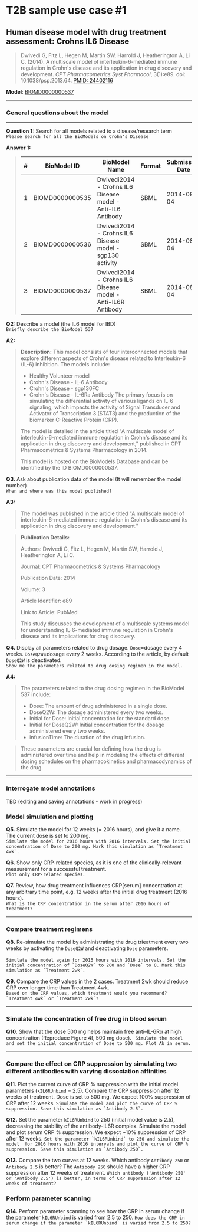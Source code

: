 # T2B sample use case #1
## Human disease model with drug treatment assessment: Crohns IL6 Disease

> Dwivedi G, Fitz L, Hegen M, Martin SW, Harrold J, Heatherington A, Li C. (2014). A multiscale model of interleukin-6-mediated immune regulation in Crohn's disease and its application in drug discovery and development. *CPT Pharmacometrics Syst Pharmacol*, 3(1):e89. doi: 10.1038/psp.2013.64. [PMID: 24402116](https://pubmed.ncbi.nlm.nih.gov/24402116/)

**Model**: [BIOMD0000000537](https://www.ebi.ac.uk/biomodels/BIOMD0000000537)

<hr>

### General questions about the model

<hr>

**Question 1:** Search for all models related to a disease/research term <br>
```Please search for all the BioModels on Crohn's Disease```

**Answer 1:** 
>| # | BioModel ID | BioModel Name | Format | Submission Date |
>|---|-------------|---------------|---------|-----------------|
>| 1 | BIOMD0000000535 | Dwivedi2014 - Crohns IL6 Disease model - Anti-IL6 Antibody | SBML | 2014-08-04 |
>| 2 | BIOMD0000000536 | Dwivedi2014 - Crohns IL6 Disease model - sgp130 activity | SBML | 2014-08-04 |
>| 3 | BIOMD0000000537 | Dwivedi2014 - Crohns IL6 Disease model - Anti-IL6R Antibody | SBML | 2014-08-04 |



**Q2:** Describe a model (the IL6 model for IBD) <br>
```Briefly describe the BioModel 537```

**A2:**

>**Description:**
>This model consists of four interconnected models that explore different aspects of Crohn's disease related to Interleukin-6 (IL-6) inhibition. The models include:
>
>- Healthy Volunteer model
>- Crohn's Disease - IL-6 Antibody
>- Crohn's Disease - sgp130FC
>- Crohn's Disease - IL-6Ra Antibody
>The primary focus is on simulating the differential activity of various ligands on IL-6 signaling, which impacts the activity of Signal Transducer and Activator of Transcription 3 (STAT3) and the production of the biomarker C-Reactive Protein (CRP).
>
>The model is detailed in the article titled "A multiscale model of interleukin-6-mediated immune regulation in Crohn's disease and its application in drug discovery and development," published in CPT Pharmacometrics & Systems Pharmacology in 2014.
>
>This model is hosted on the BioModels Database and can be identified by the ID BIOMD0000000537.

**Q3.** Ask about publication data of the model (It will remember the model number) <br>
```When and where was this model published?```

**A3:**

> The model was published in the article titled "A multiscale model of interleukin-6-mediated immune regulation in Crohn's disease and its application in drug discovery and development."

>**Publication Details:**
>
>Authors: Dwivedi G, Fitz L, Hegen M, Martin SW, Harrold J, Heatherington A, Li C.
>
>Journal: CPT Pharmacometrics & Systems Pharmacology
>
>Publication Date: 2014
>
>Volume: 3
>
>Article Identifier: e89
>
>Link to Article: PubMed
>
>This study discusses the development of a multiscale systems model for understanding IL-6-mediated immune regulation in Crohn's disease and its implications for drug discovery.

**Q4.** Display all parameters related to drug dosage. `Dose`=dosage every 4 weeks. `DoseQ2W`=dosage every 2 weeks. According to the article, by default `DoseQ2W` is
deactivated. <br>
```Show me the parameters related to drug dosing regimen in the model.```

**A4:** <br>

>The parameters related to the drug dosing regimen in the BioModel 537 include:
>
>- Dose: The amount of drug administered in a single dose.
>- DoseQ2W: The dosage administered every two weeks.
>- Initial for Dose: Initial concentration for the standard dose.
>- Initial for DoseQ2W: Initial concentration for the dosage administered every two weeks.
>- infusionTime: The duration of the drug infusion.

>These parameters are crucial for defining how the drug is administered over time and help in modeling the effects of different dosing schedules on the pharmacokinetics and pharmacodynamics of the drug.

<hr> 

### Interrogate model annotations
TBD (editing and saving annotations - work in progress)

### Model simulation and plotting

**Q5.** Simulate the model for 12 weeks (= 2016 hours), and give it a name. The current dose is set to 200 mg. <br>
```Simulate the model for 2016 hours with 2016 intervals. Set the initial concentration of Dose to 200 mg. Mark this simulation as `Treatment 4wk`.```



**Q6.** Show only CRP-related species, as it is one of the clinically-relevant measurement for a successful treatment. <br>
```Plot only CRP-related species.```



**Q7.** Review, how drug treatment influences CRP[serum] concentration at any arbitrary time point, e.g. 12 weeks after the initial drug treatment (2016 hours). <br>
```What is the CRP concentration in the serum after 2016 hours of treatment?```

<hr>

### Compare treatment regimens

**Q8.** Re-simulate the model by administrating the drug trieatment every two weeks by activating the `DoseQ2W` and deactivating `Dose` parameters. <br>  
```Simulate the model again for 2016 hours with 2016 intervals. Set the initial concentration of `DoseQ2W` to 200 and `Dose` to 0. Mark this simulation as `Treatment 2wk`.```


**Q9.** Compare the CRP values in the 2 cases. Treatment 2wk should reduce CRP over longer time than Treatment 4wk. <br>
```Based on the CRP values, which treatment would you recommend? `Treatment 4wk` or `Treatment 2wk`?```

<hr>

### Simulate the concentration of free drug in blood serum 

**Q10.** Show that the dose 500 mg helps maintain free anti–IL-6Rα at high concentration (Reproduce Figure 4f, 500 mg dose).
``` Simulate the model and set the initial concentration of Dose to 500 mg. Plot Ab in serum.```

<hr>

### Compare the effect on CRP suppression by simulating two different antibodies with varying dissociation affinities

**Q11.** Plot the current curve of CRP % suppression with the initial model parameters (`kIL6RUnbind` = 2.5). Compare the CRP suppression after 12 weeks of treatment. Dose is set to 500 mg. We expect 100% suppression of CRP after 12 weeks.
```Simulate the model and plot the curve of CRP % suppression. Save this simulation as `Antibody 2.5`.```

**Q12.** Set the parameter `kIL6RUnbind` to 250 (initial model value is 2.5), decreasing the stability of the antibody-IL6R complex. Simulate the model and plot serum CRP % suppression. We expect ~10% suppression of CRP after 12 weeks.
```Set the parameter `kIL6RUnbind` to 250 and simulate the model  for 2016 hours with 2016 intervals and plot the curve of CRP % suppression. Save this simulation as `Antibody 250`.```


**Q13.** Compare the two curves at 12 weeks. Which antibody `Antibody 250` or `Antibody 2.5` is better? The `Antibody 250` should have a higher CRP suppression after 12 weeks of treatment.
```Which antibody ('Antibody 250' or 'Antibody 2.5') is better, in terms of CRP suppression after 12 weeks of treatment?```

### Perform parameter scanning
**Q14.** Perform parameter scanning to see how the CRP in serum change if the parameter `kIL6RUnbind` is varied from 2.5 to 250.
```How does the CRP in serum change if the parameter `kIL6RUnbind` is varied from 2.5 to 250?```	